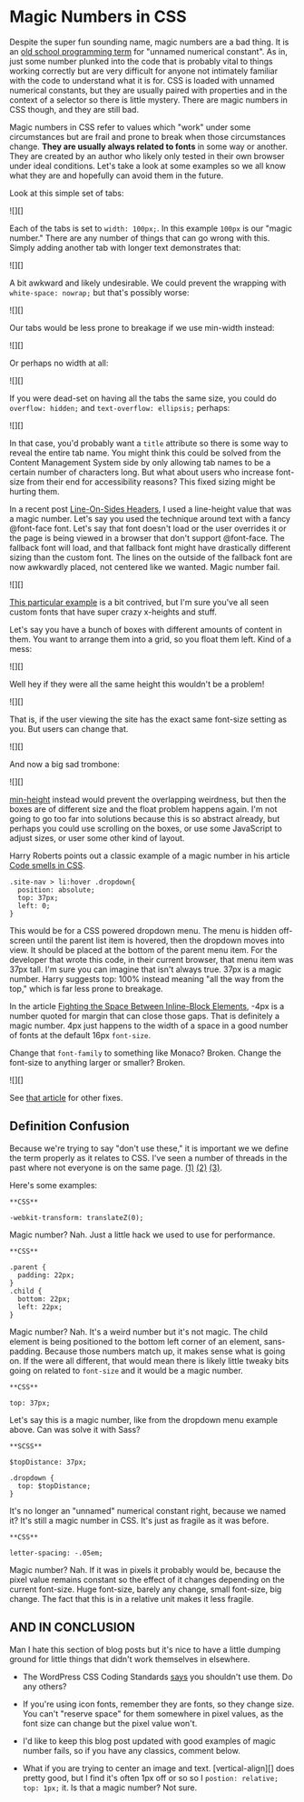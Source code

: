 # Magic Numbers in CSS

Despite the super fun sounding name, magic numbers are a bad thing. It is an [old school programming term][1] for "unnamed numerical constant". As in, just some number plunked into the code that is probably vital to things working correctly but are very difficult for anyone not intimately familiar with the code to understand what it is for. CSS is loaded with unnamed numerical constants, but they are usually paired with properties and in the context of a selector so there is little mystery. There are magic numbers in CSS though, and they are still bad.

Magic numbers in CSS refer to values which "work" under some circumstances but are frail and prone to break when those circumstances change. **They are usually always related to fonts** in some way or another. They are created by an author who likely only tested in their own browser under ideal conditions. Let's take a look at some examples so we all know what they are and hopefully can avoid them in the future.

Look at this simple set of tabs:

![][]

Each of the tabs is set to `width: 100px;`. In this example `100px` is our "magic number." There are any number of things that can go wrong with this. Simply adding another tab with longer text demonstrates that:

![][]

A bit awkward and likely undesirable. We could prevent the wrapping with `white-space: nowrap;` but that's possibly worse:

![][]

Our tabs would be less prone to breakage if we use min-width instead:

![][]

Or perhaps no width at all:

![][]

If you were dead-set on having all the tabs the same size, you could do `overflow: hidden;` and `text-overflow: ellipsis;` perhaps:

![][]

In that case, you'd probably want a `title` attribute so there is some way to reveal the entire tab name. You might think this could be solved from the Content Management System side by only allowing tab names to be a certain number of characters long. But what about users who increase font-size from their end for accessibility reasons? This fixed sizing might be hurting them.

In a recent post [Line-On-Sides Headers][2], I used a line-height value that was a magic number. Let's say you used the technique around text with a fancy @font-face font. Let's say that font doesn't load or the user overrides it or the page is being viewed in a browser that don't support @font-face. The fallback font will load, and that fallback font might have drastically different sizing than the custom font. The lines on the outside of the fallback font are now awkwardly placed, not centered like we wanted. Magic number fail.

![][]

[This particular example][3] is a bit contrived, but I'm sure you've all seen custom fonts that have super crazy x-heights and stuff.

Let's say you have a bunch of boxes with different amounts of content in them. You want to arrange them into a grid, so you float them left. Kind of a mess:

![][]

Well hey if they were all the same height this wouldn't be a problem!

![][]

That is, if the user viewing the site has the exact same font-size setting as you. But users can change that.

![][]

And now a big sad trombone:

![][]

[min-height][4] instead would prevent the overlapping weirdness, but then the boxes are of different size and the float problem happens again. I'm not going to go too far into solutions because this is so abstract already, but perhaps you could use scrolling on the boxes, or use some JavaScript to adjust sizes, or user some other kind of layout.

Harry Roberts points out a classic example of a magic number in his article [Code smells in CSS][5].

    .site-nav > li:hover .dropdown{
      position: absolute;
      top: 37px;
      left: 0;
    }

This would be for a CSS powered dropdown menu. The menu is hidden off-screen until the parent list item is hovered, then the dropdown moves into view. It should be placed at the bottom of the parent menu item. For the developer that wrote this code, in their current browser, that menu item was 37px tall. I'm sure you can imagine that isn't always true. 37px is a magic number. Harry suggests top: 100% instead meaning "all the way from the top," which is far less prone to breakage.

In the article [Fighting the Space Between Inline-Block Elements][6], -4px is a number quoted for margin that can close those gaps. That is definitely a magic number. 4px just happens to the width of a space in a good number of fonts at the default 16px `font-size`.

Change that `font-family` to something like Monaco? Broken. Change the font-size to anything larger or smaller? Broken.

![][]

See [that article][7] for other fixes.

## Definition Confusion

Because we're trying to say "don't use these," it is important we we define the term properly as it relates to CSS. I've seen a number of threads in the past where not everyone is on the same page. [(1)][8] [(2)][9] [(3)][10].

Here's some examples:

    **CSS**

    -webkit-transform: translateZ(0);

Magic number? Nah. Just a little hack we used to use for performance.

    **CSS**

    .parent {
      padding: 22px;
    }
    .child {
      bottom: 22px;
      left: 22px;
    }

Magic number? Nah. It's a weird number but it's not magic. The child element is being positioned to the bottom left corner of an element, sans-padding. Because those numbers match up, it makes sense what is going on. If the were all different, that would mean there is likely little tweaky bits going on related to `font-size` and it would be a magic number.

    **CSS**

    top: 37px;

Let's say this is a magic number, like from the dropdown menu example above. Can was solve it with Sass?

    **SCSS**

    $topDistance: 37px;

    .dropdown {
      top: $topDistance;
    }

It's no longer an "unnamed" numerical constant right, because we named it? It's still a magic number in CSS. It's just as fragile as it was before.

    **CSS**

    letter-spacing: -.05em;

Magic number? Nah. If it was in pixels it probably would be, because the pixel value remains constant so the effect of it changes depending on the current font-size. Huge font-size, barely any change, small font-size, big change. The fact that this is in a relative unit makes it less fragile.

## AND IN CONCLUSION

Man I hate this section of blog posts but it's nice to have a little dumping ground for little things that didn't work themselves in elsewhere.

* The WordPress CSS Coding Standards [says][11] you shouldn't use them. Do any others?

* If you're using icon fonts, remember they are fonts, so they change size. You can't "reserve space" for them somewhere in pixel values, as the font size can change but the pixel value won't.

* I'd like to keep this blog post updated with good examples of magic number fails, so if you have any classics, comment below.

* What if you are trying to center an image and text. [vertical-align][] does pretty good, but I find it's often 1px off or so so I `postion: relative; top: 1px;` it. Is that a magic number? Not sure.

[1]: http://en.wikipedia.org/wiki/Magic_number_%28programming%29#Unnamed_numerical_constants
[2]: http://css-tricks.com/line-on-sides-headers/
[3]: http://codepen.io/chriscoyier/pen/KdIxo
[4]: http://css-tricks.com/almanac/properties/m/min-height/
[5]: http://csswizardry.com/2012/11/code-smells-in-css/
[6]: http://css-tricks.com/fighting-the-space-between-inline-block-elements/
[7]: http://css-tricks.com/fighting-the-space-between-inline-block-elements/
[8]: http://stackoverflow.com/questions/12015888/refactor-css-to-eliminate-magic-numbers
[9]: http://css-tricks.com/forums/discussion/22450/what-does-a-magic-number-in-css-really-mean
[10]: https://twitter.com/chriscoyier/status/299983970899197952
[11]: http://make.wordpress.org/core/handbook/coding-standards/css/#best-practices
[12]: http://css-tricks.com/what-is-vertical-align/

